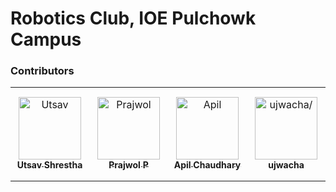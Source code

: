 # Robotics Club, IOE Pulchowk Campus


### Contributors

<table>
<tr>
    <td align="center" style="word-wrap: break-word; width: 150.0; height: 150.0">
        <a href=https://github.com/Utsavxtha>
            <img src=https://avatars.githubusercontent.com/u/113655319?v=4 width="100;"  alt=Utsav Shrestha/>
            <br />
            <sub style="font-size:14px"><b>Utsav Shrestha</b></sub>
        </a>
    </td>
    <td align="center" style="word-wrap: break-word; width: 150.0; height: 150.0">
        <a href=https://github.com/jarp0l>
            <img src=https://avatars.githubusercontent.com/u/57973356?v=4 width="100;"  alt=Prajwol P/>
            <br />
            <sub style="font-size:14px"><b>Prajwol P</b></sub>
        </a>
    </td>
    <td align="center" style="word-wrap: break-word; width: 150.0; height: 150.0">
        <a href=https://github.com/tyro-apil>
            <img src=https://avatars.githubusercontent.com/u/109217097?v=4 width="100;"  alt=Apil Chaudhary/>
            <br />
            <sub style="font-size:14px"><b>Apil Chaudhary</b></sub>
        </a>
    </td>
    <td align="center" style="word-wrap: break-word; width: 150.0; height: 150.0">
        <a href=https://github.com/ujwacha>
            <img src=https://avatars.githubusercontent.com/u/48340303?v=4 width="100;"  alt=ujwacha/>
            <br />
            <sub style="font-size:14px"><b>ujwacha</b></sub>
        </a>
    </td>
</tr>
</table>
